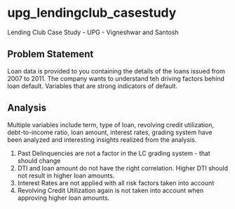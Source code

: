 # upg_lendingclub_casestudy
Lending Club Case Study - UPG - Vigneshwar and Santosh

## Problem Statement

Loan data is provided to you containing the details of the loans issued from 2007 to 2011. The company wants to understand teh driving factors behind loan default. Variables that are strong indicators of default.

## Analysis

Multiple variables include term, type of loan, revolving credit utilization, debt-to-income ratio, loan amount, interest rates, grading system have been analyzed and interesting insights realized from the analysis.

1. Past Delinquencies are not a factor in the LC grading system - that should change
2. DTI and loan amount do not have the right correlation. Higher DTI should not result in higher loan amounts. 
3. Interest Rates are not applied with all risk factors taken into account
4. Revolving Credit Utilization again is not taken into account when approving higher loan amounts.